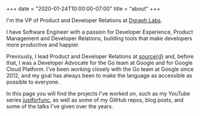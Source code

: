 +++
date = "2020-01-24T10:00:00-07:00"
title = "about"
+++

I'm the VP of Product and Developer Relations at [Dgraph Labs](https://dgraph.io).

I have Software Engineer with a passion for Developer Experience,
Product Management and Developer Relations, building tools
that make developers more productive and happier.

Previously, I lead Product and Developer Relations at [source{d}](https://scoured.tech) and, before that, I was a Developer Advocate for the
Go team at Google and for Google Cloud Platform.
I've been working closely with the Go team at Google since 2012, and my
goal has always been to make the language as accessible as possible to everyone.

In this page you will find the projects I've worked on, such as
my YouTube series [justforfunc](https://youtube.com/c/justforfunc),
as well as some of my GitHub repos, blog posts, and some of the talks
I've given over the years.
